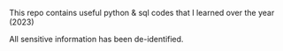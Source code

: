 This repo contains useful python & sql codes that I learned over the year (2023)


All sensitive information has been de-identified.